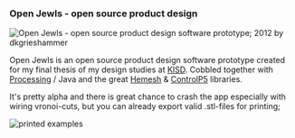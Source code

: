 

### Open Jewls - open source product design 

![Open Jewls - open source product design software prototype; 2012 by dkgrieshammer](http://dkgrieshammer.de/wp-content/uploads/2013/01/RingEdit.jpg)

Open Jewls is an open source product design software prototype created for my final thesis of my design studies at [KISD](www.kisd.de).
Cobbled together with [Processing](http://processing.org/) / Java and the great [Hemesh](http://hemesh.wblut.com/) &amp; [ControlP5](http://www.sojamo.de/libraries/controlP5/) libraries.

It's pretty alpha and there is great chance to crash the app especially with wiring vronoi-cuts, but you can already export valid .stl-files for printing;

![printed examples](http://dkgrieshammer.de/wp-content/uploads/2013/01/OpenJewls_02.jpg)